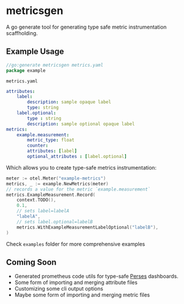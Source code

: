 # metricsgen

A go generate tool for generating type safe metric instrumentation scaffholding.

## Example Usage

```go
//go:generate metricsgen metrics.yaml
package example
```

`metrics.yaml`
```yaml
attributes:
    label:
        description: sample opaque label
        type: string
    label.optional:
        type : string
        description: sample optional opaque label
metrics:
    example.measurement:
        metric_type: float
        counter:
        attributes: [label]
        optional_attributes : [label.optional]
```

Which allows you to create type-safe metrics instrumentation:

```go
meter := otel.Meter("example-metrics")
metrics, _ := example.NewMetrics(meter)
// records a value for the metric `example.measurement`
metrics.ExampleMeasurement.Record(
    context.TODO(), 
    0.1, 
    // sets label=labelA
    "labelA",
    // sets label.optional=labelB
    metrics.WithExampleMeasurementLabelOptional("labelB"),
)
```

Check `examples` folder for more comprehensive examples

## Coming Soon

- Generated prometheus code utils for type-safe [Perses](https://perses.dev/) dashboards.
- Some form of importing and merging attribute files
- Customizing some cli output options
- Maybe some form of importing and merging metric files